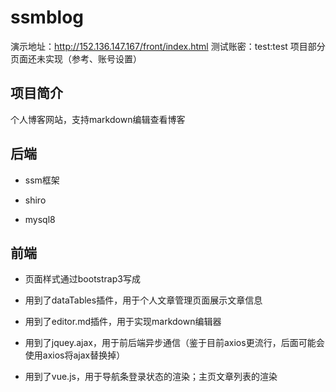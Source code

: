 # ssmblog
演示地址：http://152.136.147.167/front/index.html
测试账密：test:test
项目部分页面还未实现（参考、账号设置）
## 项目简介
个人博客网站，支持markdown编辑查看博客
## 后端
- ssm框架

- shiro

- mysql8

## 前端
- 页面样式通过bootstrap3写成

- 用到了dataTables插件，用于个人文章管理页面展示文章信息

- 用到了editor.md插件，用于实现markdown编辑器

- 用到了jquey.ajax，用于前后端异步通信（鉴于目前axios更流行，后面可能会使用axios将ajax替换掉）

- 用到了vue.js，用于导航条登录状态的渲染；主页文章列表的渲染

